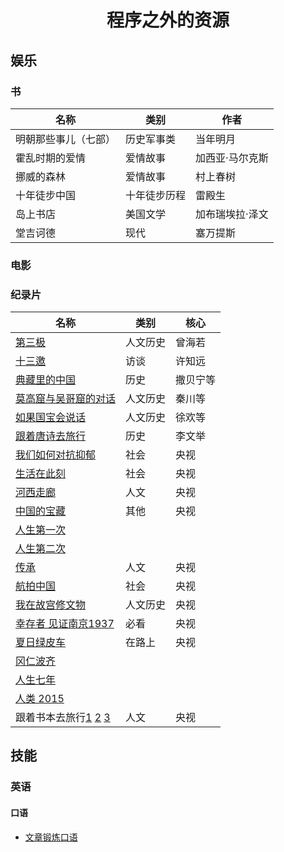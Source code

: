 <h1 align="center">程序之外的资源</h1>

## 娱乐

### 书

|名称|类别|作者|
|----|----|----|
|明朝那些事儿（七部）|历史军事类|当年明月|
|霍乱时期的爱情|爱情故事|加西亚·马尔克斯|
|挪威的森林|爱情故事|村上春树|
|十年徒步中国|十年徒步历程|雷殿生|
|岛上书店|美国文学|加布瑞埃拉·泽文|
|堂吉诃德|现代|塞万提斯|

### 电影



### 纪录片

|名称|类别|核心|
|----|----|----|
|[第三极](https://tv.cctv.com/2015/03/24/VIDA1427188922462442.shtml)|人文历史|曾海若|
|[十三邀](https://v.qq.com/x/cover/4oocb872jxju3c6/k0020mf5rds.html?ptag=baidu.aladdin.doco)|访谈|许知远|
|[典藏里的中国](https://tv.cctv.com/2021/10/12/VIDEqT2imzgDKO8nnk6QWLou211012.shtml)|历史|撒贝宁等|
|[莫高窟与吴哥窟的对话](https://tv.cctv.com/2019/11/01/VIDAYj7TWrXoXskdvmB1epEg191101.shtml)|人文历史|秦川等|
|[如果国宝会说话](https://tv.cctv.com/2017/12/21/VIDAWE377ZDQH69msDk6KUle171221.shtml)|人文历史|徐欢等|
|[跟着唐诗去旅行](https://tv.cctv.com/2021/11/28/VIDE7z2e6AuacleS2RCKtxYT211128.shtml)|历史|李文举|
|[我们如何对抗抑郁](https://tv.cctv.com/2021/10/09/VIDA0pxWMPjKhOMXP6gSSemU211009.shtml)|社会|央视|
|[生活在此刻](https://tv.cctv.com/2021/11/15/VIDA4ui7muZ7lCgeaAO2RAiy211115.shtml)|社会|央视|
|[河西走廊](https://www.bilibili.com/video/av717472943/)|人文|央视|
|[中国的宝藏](https://tv.cctv.com/2020/01/12/VIDELbeP1nVgGWpsETSrE2Ff200112.shtml)|其他|央视|
|[人生第一次](https://tv.cctv.com/2020/06/06/VIDECOI7SJbi3WgwD9dySrJ6200606.shtml?srcfrom=baidualading&event2=bdtg_pc_hkafjzpq)|||
|[人生第二次](https://v.cctv.com/2022/05/24/VIDEyejwFqqKFXHL1CgfmXJZ220524.shtml?srcfrom=baidualading&event2=bdtg_pc_hkafjzpq)|||
|[传承](https://www.bilibili.com/video/BV1Aa411t7Em/)|人文|央视|
|[航拍中国](https://tv.cctv.com/2020/05/30/VIDEQXPqoeeteXOspZZqsmp1200530.shtml)|社会|央视|
|[我在故宫修文物](https://tv.cctv.com/2015/12/30/VIDA1451462807578701.shtml)|人文历史|央视|
|[幸存者 见证南京1937](https://tv.cctv.com/2017/12/18/VIDEtzUdTWrNOII1D2iMgdcW171218.shtml)|必看|央视|
|[夏日绿皮车](https://www.bilibili.com/video/BV1QJ411S7sY?p=1)|在路上|央视|
|[冈仁波齐](https://v.youku.com/v_show/id_XMjk0MTA1Njg0MA==.html?spm=a2h0c.8166622.PhoneSokuProgram_1.dtitle&s=5aefbfbdefbfbd624837)|||
|[人生七年](https://baike.baidu.com/item/%E4%BA%BA%E7%94%9F%E4%B8%83%E5%B9%B4/14814750?fr=aladdin)|||
|[人类 2015](https://open.163.com/newview/movie/free?pid=MCAA7VPGL&mid=MCAA9DUT0)|||
|跟着书本去旅行[1](https://www.bilibili.com/video/BV1wY4y1B72u) [2](https://www.bilibili.com/video/BV18u411i7kL/) [3](https://www.bilibili.com/video/BV1tF41137Rd/)|人文|央视|


## 技能

### 英语

#### 口语

- [文章锻炼口语](https://www.zhihu.com/question/20097263/answer/2346426894?utm_source=wechat_session&utm_medium=social&utm_oi=664227312548188160&utm_content=group3_Answer&utm_campaign=shareopn)